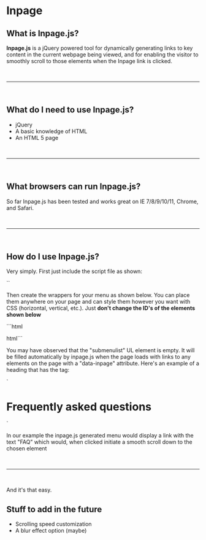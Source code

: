 Inpage
======

<h2>What is Inpage.js?</h2>
<p>
<b>Inpage.js</b> is a jQuery powered tool for dynamically generating links to key content in the current webpage being viewed, and for enabling the visitor to smoothly scroll to those elements when the Inpage link is clicked.
</p>

<br />
<hr />
<br />

<h2>What do I need to use Inpage.js?</h2>
<p>
<ul>
<li>jQuery</li>
<li>A basic knowledge of HTML</li>
<li>An HTML 5 page</li>
</ul>
</p>

<br />
<hr />
<br />

<h2>What browsers can run Inpage.js?</h2>
<p>
So far Inpage.js has been tested and works great on IE 7/8/9/10/11, Chrome, and Safari.
</p>

<br />
<hr />
<br />

<h2>How do I use Inpage.js?</h2>
<div>
<p>Very simply.  First just include the script file as shown:</p>
`<script src="/js/inpage.js"></script>`
<p>Then create the wrappers for your menu as shown below.  You can place them anywhere on your page and can style them however you want with CSS (horizontal, vertical, etc.).  Just <strong>don't change the ID's of the elements shown below</strong></p>
<p>
```html
<div id='submenu_wrapper'>
	<nav id="submenu">
		<ul id="submenulist" ></ul>
    </nav>
</div>
html```
</p>
<p>You may have observed that the "submenulist" UL element is empty.  It will be filled automatically by inpage.js when the page loads with links to any elements on the page with a "data-inpage" attribute.  Here's an example of a heading that has the tag:</p>
<p>`<h1 data-inpage="FAQ">Frequently asked questions</h1>`</p>
<p>In our example the inpage.js generated menu would display a link with the text "FAQ" which would, when clicked initiate a smooth scroll down to the chosen element</p>

<br />
<hr />
<br />

<div>
<p>And it's that easy.</p>
</div>

<div>
<h2>Stuff to add in the future</h2>
<p>
<ul>
<li>Scrolling speed customization</li>
<li>A blur effect option (maybe)</li>
</ul>
</p>
</div>
